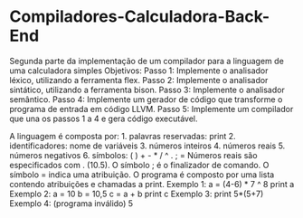 # Compiladores-Calculadora-Back-End
 Segunda parte da implementação de um compilador para a linguagem de uma calculadora simples
 Objetivos:
    Passo 1: Implemente o analisador léxico, utilizando a ferramenta flex.
    Passo 2: Implemente o analisador sintático, utilizando a ferramenta bison.
    Passo 3: Implemente o analisador semântico.
    Passo 4: Implemente um gerador de código que transforme o programa de entrada em código LLVM.
    Passo 5: Implemente um compilador que una os passos 1 a 4 e gera código executável.

A linguagem é composta por:
    1. palavras reservadas: print
    2. identificadores: nome de variáveis
    3. números inteiros
    4. números reais
    5. números negativos
    6. símbolos: ( ) + - * / ^ . ; =
Números reais são especificados com . (10.5). O símbolo ; é o finalizador de comando. O símbolo = indica uma atribuição.
O programa é composto por uma lista contendo atribuições e chamadas a print.
Exemplo 1:
    a = (4-6) * 7 ^ 8
    print a
Exemplo 2:
    a = 10
    b = 10,5
    c = a + b
    print c
Exemplo 3:
    print 5*(5+7)
Exemplo 4: (programa inválido)
    5
